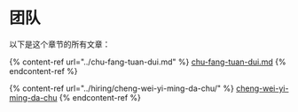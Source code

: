 # 团队

以下是这个章节的所有文章：

{% content-ref url="../chu-fang-tuan-dui.md" %}
[chu-fang-tuan-dui.md](../chu-fang-tuan-dui.md)
{% endcontent-ref %}

{% content-ref url="../hiring/cheng-wei-yi-ming-da-chu/" %}
[cheng-wei-yi-ming-da-chu](../hiring/cheng-wei-yi-ming-da-chu/)
{% endcontent-ref %}
